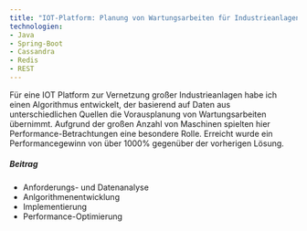 ```yaml
---
title: "IOT-Platform: Planung von Wartungsarbeiten für Industrieanlagen"
technologien:
- Java
- Spring-Boot
- Cassandra
- Redis
- REST
---
```


Für eine IOT Platform zur Vernetzung großer Industrieanlagen habe ich einen Algorithmus entwickelt, der basierend auf
Daten aus unterschiedlichen Quellen die Vorausplanung von Wartungsarbeiten übernimmt. Aufgrund der großen Anzahl von Maschinen spielten hier
Performance-Betrachtungen eine besondere Rolle. Erreicht wurde ein Performancegewinn von über 1000% gegenüber der vorherigen Lösung.

##### Beitrag
- Anforderungs- und Datenanalyse
- Anlgorithmenentwicklung
- Implementierung
- Performance-Optimierung

